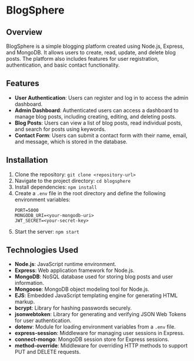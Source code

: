# BlogSphere 

## Overview
BlogSphere is a simple blogging platform created using Node.js, Express, and MongoDB. It allows users to create, read, update, and delete blog posts. The platform also includes features for user registration, authentication, and basic contact functionality.

## Features
- **User Authentication**: Users can register and log in to access the admin dashboard.
- **Admin Dashboard**: Authenticated users can access a dashboard to manage blog posts, including creating, editing, and deleting posts.
- **Blog Posts**: Users can view a list of blog posts, read individual posts, and search for posts using keywords.
- **Contact Form**: Users can submit a contact form with their name, email, and message, which is stored in the database.

## Installation
1. Clone the repository: `git clone <repository-url>`
2. Navigate to the project directory: `cd blogsphere`
3. Install dependencies: `npm install`
4. Create a `.env` file in the root directory and define the following environment variables:
   ```
   PORT=5000
   MONGODB_URI=<your-mongodb-uri>
   JWT_SECRET=<your-secret-key>
   ```
5. Start the server: `npm start`

## Technologies Used
- **Node.js**: JavaScript runtime environment.
- **Express**: Web application framework for Node.js.
- **MongoDB**: NoSQL database used for storing blog posts and user information.
- **Mongoose**: MongoDB object modeling tool for Node.js.
- **EJS**: Embedded JavaScript templating engine for generating HTML markup.
- **bcrypt**: Library for hashing passwords securely.
- **jsonwebtoken**: Library for generating and verifying JSON Web Tokens for user authentication.
- **dotenv**: Module for loading environment variables from a `.env` file.
- **express-session**: Middleware for managing user sessions in Express.
- **connect-mongo**: MongoDB session store for Express sessions.
- **method-override**: Middleware for overriding HTTP methods to support PUT and DELETE requests.

